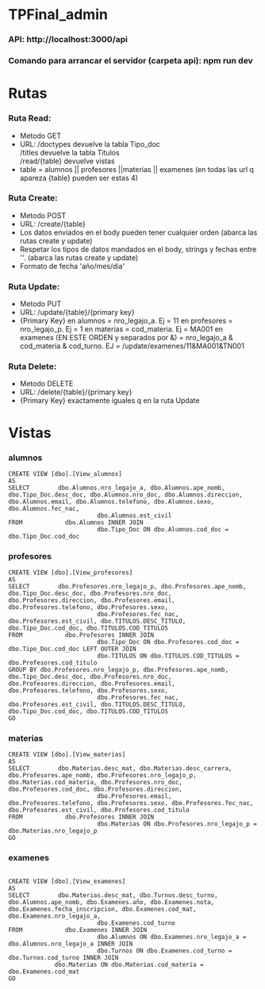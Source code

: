 # TPFinal_admin

### API: http://localhost:3000/api
### Comando para arrancar el servidor (carpeta api): npm run dev

# Rutas
### Ruta Read:
* Metodo GET
* URL:  /doctypes devuelve la tabla Tipo_doc <br /> /titles devuelve la tabla Titulos <br /> /read/{table} devuelve vistas 
* table = alumnos || profesores ||materias || examenes (en todas las url q apareza {table} pueden ser estas 4)
	
 
### Ruta Create:
* Metodo POST
* URL: /create/{table}
* Los datos enviados en el body pueden tener cualquier orden (abarca las rutas create y update)
* Respetar los tipos de datos mandados en el body, strings y fechas entre ''. (abarca las rutas create y update)
* Formato de fecha 'año/mes/dia'


### Ruta Update:
* Metodo PUT 
* URL: /update/{table}/{primary key}
* {Primary Key} en alumnos = nro_legajo_a. Ej = 11
               en profesores = nro_legajo_p. Ej = 1
		     en materias = cod_materia. Ej = MA001
			en examenes (EN ESTE ORDEN y separados por &) = nro_legajo_a & cod_materia & cod_turno. EJ = /update/examenes/11&MA001&TN001


### Ruta Delete:
* Metodo DELETE
* URL: /delete/{table}/{primary key}
* {Primary Key} exactamente iguales q en la ruta Update



# Vistas 

### alumnos

```
CREATE VIEW [dbo].[View_alumnos]
AS
SELECT        dbo.Alumnos.nro_legajo_a, dbo.Alumnos.ape_nomb, dbo.Tipo_Doc.desc_doc, dbo.Alumnos.nro_doc, dbo.Alumnos.direccion, dbo.Alumnos.email, dbo.Alumnos.telefono, dbo.Alumnos.sexo, dbo.Alumnos.fec_nac, 
                         dbo.Alumnos.est_civil
FROM            dbo.Alumnos INNER JOIN
                         dbo.Tipo_Doc ON dbo.Alumnos.cod_doc = dbo.Tipo_Doc.cod_doc
```



### profesores

```
CREATE VIEW [dbo].[View_profesores]
AS
SELECT        dbo.Profesores.nro_legajo_p, dbo.Profesores.ape_nomb, dbo.Tipo_Doc.desc_doc, dbo.Profesores.nro_doc, dbo.Profesores.direccion, dbo.Profesores.email, dbo.Profesores.telefono, dbo.Profesores.sexo, 
                         dbo.Profesores.fec_nac, dbo.Profesores.est_civil, dbo.TITULOS.DESC_TITULO, dbo.Tipo_Doc.cod_doc, dbo.TITULOS.COD_TITULOS
FROM            dbo.Profesores INNER JOIN
                         dbo.Tipo_Doc ON dbo.Profesores.cod_doc = dbo.Tipo_Doc.cod_doc LEFT OUTER JOIN
                         dbo.TITULOS ON dbo.TITULOS.COD_TITULOS = dbo.Profesores.cod_titulo
GROUP BY dbo.Profesores.nro_legajo_p, dbo.Profesores.ape_nomb, dbo.Tipo_Doc.desc_doc, dbo.Profesores.nro_doc, dbo.Profesores.direccion, dbo.Profesores.email, dbo.Profesores.telefono, dbo.Profesores.sexo, 
                         dbo.Profesores.fec_nac, dbo.Profesores.est_civil, dbo.TITULOS.DESC_TITULO, dbo.Tipo_Doc.cod_doc, dbo.TITULOS.COD_TITULOS
GO
```



### materias

```
CREATE VIEW [dbo].[View_materias]
AS
SELECT        dbo.Materias.desc_mat, dbo.Materias.desc_carrera, dbo.Profesores.ape_nomb, dbo.Profesores.nro_legajo_p, dbo.Materias.cod_materia, dbo.Profesores.nro_doc, dbo.Profesores.cod_doc, dbo.Profesores.direccion, 
                         dbo.Profesores.email, dbo.Profesores.telefono, dbo.Profesores.sexo, dbo.Profesores.fec_nac, dbo.Profesores.est_civil, dbo.Profesores.cod_titulo
FROM            dbo.Profesores INNER JOIN
                         dbo.Materias ON dbo.Profesores.nro_legajo_p = dbo.Materias.nro_legajo_p
GO
```



### examenes

```

CREATE VIEW [dbo].[View_examenes]
AS
SELECT        dbo.Materias.desc_mat, dbo.Turnos.desc_turno, dbo.Alumnos.ape_nomb, dbo.Examenes.año, dbo.Examenes.nota, dbo.Examenes.fecha_inscripcion, dbo.Examenes.cod_mat, dbo.Examenes.nro_legajo_a, 
                         dbo.Examenes.cod_turno
FROM            dbo.Examenes INNER JOIN
                         dbo.Alumnos ON dbo.Examenes.nro_legajo_a = dbo.Alumnos.nro_legajo_a INNER JOIN
                         dbo.Turnos ON dbo.Examenes.cod_turno = dbo.Turnos.cod_turno INNER JOIN
			 dbo.Materias ON dbo.Materias.cod_materia = dbo.Examenes.cod_mat
GO
  
 ```
